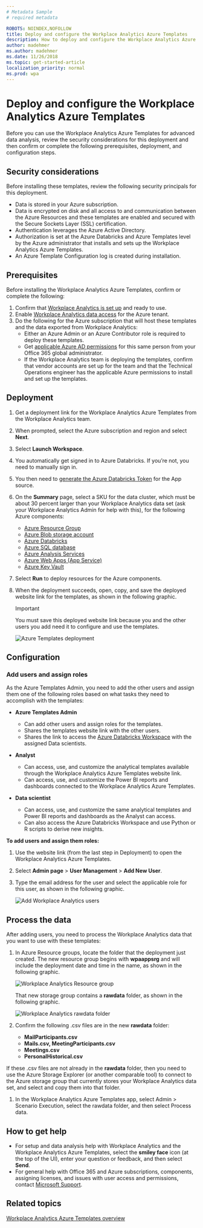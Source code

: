 ```yaml
---
# Metadata Sample
# required metadata

ROBOTS: NOINDEX,NOFOLLOW
title: Deploy and configure the Workplace Analytics Azure Templates 
description: How to deploy and configure the Workplace Analytics Azure Templates
author: madehmer
ms.author: madehmer
ms.date: 11/26/2018
ms.topic: get-started-article
localization_priority: normal 
ms.prod: wpa
---
```

# Deploy and configure the Workplace Analytics Azure Templates

Before you can use the Workplace Analytics Azure Templates for advanced data analysis, review the security considerations for this deployment and then confirm or complete the following prerequisites, deployment, and configuration steps.

## Security considerations

Before installing these templates, review the following security principals for this deployment.

* Data is stored in your Azure subscription.
* Data is encrypted on disk and all access to and communication between the Azure Resources and these templates are enabled and secured with the Secure Sockets Layer (SSL) certification.
* Authentication leverages the Azure Active Directory.
* Authorization is set at the Azure Databricks and Azure Templates level by the Azure administrator that installs and sets up the Workplace Analytics Azure Templates.
* An Azure Template Configuration log is created during installation.

## Prerequisites

Before installing the Workplace Analytics Azure Templates, confirm or complete the following:

1. Confirm that [Workplace Analytics is set up](https://docs.microsoft.com/en-us/workplace-analytics/setup/set-up-workplace-analytics) and ready to use.
2. Enable [Workplace Analytics data access](https://docs.microsoft.com/en-us/workplace-analytics/data-access/data-access) for the Azure tenant.
3. Do the following for the Azure subscription that will host these templates and the data exported from Workplace Analytics:
   * Either an Azure Admin or an Azure Contributor role is required to deploy these templates.
   * Get [applicable Azure AD permissions](https://docs.microsoft.com/en-us/azure/active-directory/develop/active-directory-how-applications-are-added) for this same person from your Office 365 global administrator.
   * If the Workplace Analytics team is deploying the templates, confirm that vendor accounts are set up for the team and that the Technical Operations engineer has the applicable Azure permissions to install and set up the templates.

## Deployment

1. Get a deployment link for the Workplace Analytics Azure Templates from the Workplace Analytics team.
2. When prompted, select the Azure subscription and region and select **Next**.
3. Select **Launch Workspace**.
4. You automatically get signed in to Azure Databricks. If you’re not, you need to manually sign in.
5. You then need to [generate the Azure Databricks Token](https://docs.azuredatabricks.net/api/latest/authentication.html#generate-a-token) for the App source.
6. On the **Summary** page, select a SKU for the data cluster, which must be about 30 percent larger than your Workplace Analytics data set (ask your Workplace Analytics Admin for help with this), for the following Azure components:
   * [Azure Resource Group](https://docs.microsoft.com/azure/azure-resource-manager/resource-group-overview#resource-groups)
   * [Azure Blob storage account](https://docs.microsoft.com/azure/storage/blobs/storage-blobs-introduction)
   * [Azure Databricks](https://docs.microsoft.com/azure/azure-databricks/)
   * [Azure SQL database](https://docs.microsoft.com/azure/sql-database/)
   * [Azure Analysis Services](https://docs.microsoft.com/azure/analysis-services/)
   * [Azure Web Apps (App Service)](https://docs.microsoft.com/azure/app-service/)
   * [Azure Key Vault](https://docs.microsoft.com/azure/key-vault/key-vault-use-from-web-application)
7. Select **Run** to deploy resources for the Azure components.
8. When the deployment succeeds, open, copy, and save the deployed website link for the templates, as shown in the following graphic.
   >[!Important]
   >You must save this deployed website link because you and the other users you add need it to configure and use the templates.

     ![Azure Templates deployment](./images/deployed-website-link.png)

## Configuration

### Add users and assign roles

As the Azure Templates Admin, you need to add the other users and assign them one of the following roles based on what tasks they need to accomplish with the templates:

* **Azure Templates Admin**
  * Can add other users and assign roles for the templates.
  * Shares the templates website link with the other users.
  * Shares the link to access the [Azure Databricks Workspace](https://docs.azuredatabricks.net/user-guide/workspace.html) with the assigned Data scientists.

* **Analyst**
  * Can access, use, and customize the analytical templates available through the Workplace Analytics Azure Templates website link.
  * Can access, use, and customize the Power BI reports and dashboards connected to the Workplace Analytics Azure Templates.

* **Data scientist**
  * Can access, use, and customize the same analytical templates and Power BI reports and dashboards as the Analyst can access.
  * Can also access the Azure Databricks Workspace and use Python or R scripts to derive new insights.

**To add users and assign them roles:**

1. Use the website link (from the last step in Deployment) to open the Workplace Analytics Azure Templates.
2. Select **Admin page** > **User Management** > **Add New User**.
3. Type the email address for the user and select the applicable role for this user, as shown in the following graphic.

     ![Add Workplace Analytics users](./images/add-user.png)

## Process the data

After adding users, you need to process the Workplace Analytics data that you want to use with these templates:

1. In Azure Resource groups, locate the folder that the deployment just created. The new resource group begins with **wpaappsrg** and will include the deployment date and time in the name, as shown in the following graphic.
  
   ![Workplace Analytics Resource group](./images/resource-group.png)

    That new storage group contains a **rawdata** folder, as shown in the following graphic.

     ![Workplace Analytics rawdata folder](./images/rawdata-folder.png)

2. Confirm the following .csv files are in the new **rawdata** folder:
   * **MailParticipants.csv**
   * **Mails.csv, MeetingParticipants.csv**
   * **Meetings.csv**
   * **PersonalHistorical.csv**

If these .csv files are not already in the **rawdata** folder, then you need to use the Azure Storage Explorer (or another comparable tool) to connect to the Azure storage group that currently stores your Workplace Analytics data set, and select and copy them into that folder.
1. In the Workplace Analytics Azure Templates app, select Admin > Scenario Execution, select the rawdata folder, and then select Process data.

## How to get help

* For setup and data analysis help with Workplace Analytics and the Workplace Analytics Azure Templates, select the **smiley face** icon (at the top of the UI), enter your question or feedback, and then select **Send**.
* For general help with Office 365 and Azure subscriptions, components, assigning licenses, and issues with user access and permissions, contact [Microsoft Support](https://support.microsoft.com/).

## Related topics

[Workplace Analytics Azure Templates overview](./azuret-overview.md)
